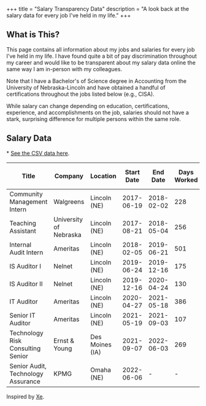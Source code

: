 +++
title = "Salary Transparency Data"
description = "A look back at the salary data for every job I've held in my life."
+++

## What is This?

This page contains all information about my jobs and salaries for every job I've 
held in my life. I have found quite a bit of pay discrimination throughout my 
career and would like to be transparent about my salary data online the same way 
I am in-person with my colleagues.

Note that I have a Bachelor's of Science degree in Accounting from the 
University of Nebraska-Lincoln and have obtained a handful of certifications 
throughout the jobs listed below (e.g., CISA).

While salary can change depending on education, certifications, experience, and 
accomplishments on the job, salaries should not have a stark, surprising 
difference for multiple persons within the same role.

## Salary Data

\* [See the CSV data here](/salary.csv).

| Title | Company | Location | Start Date | End Date | Days Worked | Salary | Reason for Leaving |
| ----- | ------- | -------- | ---------- | -------- | ----------- | ------ | ------------------ |
| Community Management Intern | Walgreens | Lincoln (NE) | 2017-06-19 | 2018-02-02 | 228 | $14/hr | New Job |
| Teaching Assistant | University of Nebraska | Lincoln (NE) | 2017-08-21 | 2018-05-04 | 256 | $9/hr | Year Ended |
| Internal Audit Intern | Ameritas | Lincoln (NE) | 2018-02-05 | 2019-06-21 | 501 | $16/hr | New Job |
| IS Auditor I | Nelnet | Lincoln (NE) | 2019-06-24 | 2019-12-16 | 175 | $20/hr | Promoted |
| IS Auditor II | Nelnet | Lincoln (NE) | 2019-12-16 | 2020-04-24 | 130 | $58000 | New Job |
| IT Auditor | Ameritas | Lincoln (NE) | 2020-04-27 | 2021-05-18 | 386 | $65000 | Promoted |
| Senior IT Auditor | Ameritas | Lincoln (NE) | 2021-05-19 | 2021-09-03 | 107 | $72000 | New Job |
| Technology Risk Consulting Senior | Ernst & Young | Des Moines (IA) | 2021-09-07 | 2022-06-03 | 269 | $89500 | New Job |
| Senior Audit, Technology Assurance | KPMG | Omaha (NE) | 2022-06-06 | - | - | $110000 | - |

Inspired by [Xe](https://xeiaso.net/salary-transparency).

